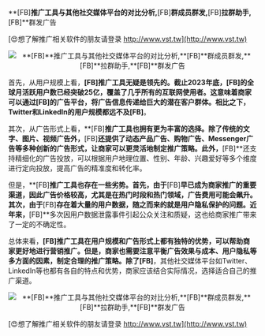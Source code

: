 **[FB]**推广工具与其他社交媒体平台的对比分析,**[FB]**群成员群发,**[FB]**拉群助手,**[FB]**群发广告

[😍想了解推广相关软件的朋友请登录 http://www.vst.tw](http://www.vst.tw)

 <center><img src="https://vst.tw/MP4/tuiguang/png/2.png" alt="**[FB]**推广工具与其他社交媒体平台的对比分析,**[FB]**群成员群发,**[FB]**拉群助手,**[FB]**群发广告"></center>

首先，从用户规模上看，**[FB]**推广工具无疑是领先的。截止2023年底，**[FB]**的全球月活跃用户数已经突破25亿，覆盖了几乎所有的互联网使用者。这意味着商家可以通过**[FB]**的广告平台，将广告信息传递给巨大的潜在客户群体。相比之下，Twitter和LinkedIn的用户规模都远不及**[FB]**。

其次，从广告形式上看，**[FB]**推广工具也拥有更为丰富的选择。除了传统的文字、图片、视频广告外，**[FB]**还提供了动态产品广告、购物广告、Messenger广告等多种创新的广告形式，让商家可以更灵活地制定推广策略。此外，**[FB]**还支持精细化的广告投放，可以根据用户地理位置、性别、年龄、兴趣爱好等多个维度进行定向投放，提高广告的精准度和转化率。

但是，**[FB]**推广工具也存在一些劣势。首先，由于**[FB]**早已成为商家推广的重要渠道，因此广告价格较高，尤其是在热门时段和热门领域，广告费用可能会飙升。其次，由于**[FB]**存在着大量的用户数据，随之而来的就是用户隐私保护的问题。近年来，**[FB]**多次因用户数据泄露事件引起公众关注和质疑，这也给商家推广带来了一定的不确定性。

总体来看，**[FB]**推广工具在用户规模和广告形式上都有独特的优势，可以帮助商家更好地进行营销推广。但是，商家也需要注意平衡广告效果与成本、用户隐私等多方面的因素，制定合理的推广策略。除了**[FB]**，其他社交媒体平台如Twitter、LinkedIn等也都有各自的特点和优势，商家应该结合实际情况，选择适合自己的推广渠道。

 <center><img src="https://vst.tw/MP4/tuiguang/png/2.png" alt="**[FB]**推广工具与其他社交媒体平台的对比分析,**[FB]**群成员群发,**[FB]**拉群助手,**[FB]**群发广告"></center>

[😍想了解推广相关软件的朋友请登录 http://www.vst.tw](http://www.vst.tw)



